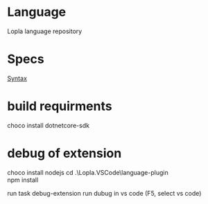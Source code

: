 # Language
Lopla language repository

# Specs
[Syntax](Lopla.Language/Docs)

# build requirments
choco install dotnetcore-sdk

# debug of extension
choco install nodejs
cd .\Lopla.VSCode\language-plugin\
npm install

run task debug-extension
run dubug in vs code (F5, select vs code)
